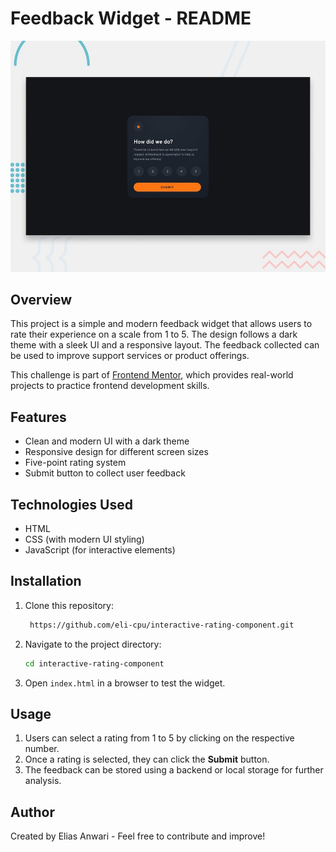 # Feedback Widget - README

![Design preview for the Interactive rating component coding challenge](./design/desktop-preview.jpg)

## Overview
This project is a simple and modern feedback widget that allows users to rate their experience on a scale from 1 to 5. The design follows a dark theme with a sleek UI and a responsive layout. The feedback collected can be used to improve support services or product offerings.

This challenge is part of [Frontend Mentor](https://www.frontendmentor.io/), which provides real-world projects to practice frontend development skills.

## Features
- Clean and modern UI with a dark theme
- Responsive design for different screen sizes
- Five-point rating system
- Submit button to collect user feedback

## Technologies Used
- HTML
- CSS (with modern UI styling)
- JavaScript (for interactive elements)

## Installation
1. Clone this repository:
   ```sh
    https://github.com/eli-cpu/interactive-rating-component.git
   ```
2. Navigate to the project directory:
   ```sh
   cd interactive-rating-component
   ```
3. Open `index.html` in a browser to test the widget.

## Usage
1. Users can select a rating from 1 to 5 by clicking on the respective number.
2. Once a rating is selected, they can click the **Submit** button.
3. The feedback can be stored using a backend or local storage for further analysis.

## Author
Created by Elias Anwari - Feel free to contribute and improve!

